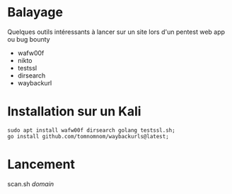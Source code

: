 # Balayage
Quelques outils intéressants à lancer sur un site lors d'un pentest web app ou bug bounty
- wafw00f
- nikto
- testssl
- dirsearch
- waybackurl
  
# Installation sur un Kali
```
sudo apt install wafw00f dirsearch golang testssl.sh;
go install github.com/tomnomnom/waybackurls@latest;
```

# Lancement
scan.sh *domain*
 
